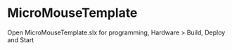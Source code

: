 ﻿# MicroMouseTemplate

Open MicroMouseTemplate.slx for programming, Hardware > Build, Deploy and Start
